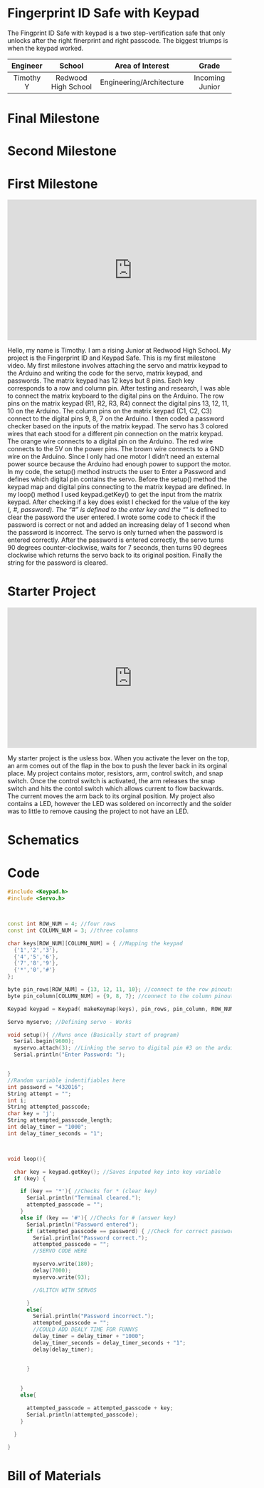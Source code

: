 # Fingerprint ID Safe with Keypad

The Fingprint ID Safe with keypad is a two step-vertification safe that only unlocks after the right finerprint and right passcode. The biggest triumps is when the keypad worked.

<!--Replace this text with a brief description (2-3 sentences) of your project. This description should draw the reader in and make them interested in what you've built. You can include what the biggest challenges, takeaways, and triumphs from completing the project were. As you complete your portfolio, remember your audience is less familiar than you are with all that your project entails!
-->
| **Engineer** | **School** | **Area of Interest** | **Grade** |
|:--:|:--:|:--:|:--:|
| Timothy Y | Redwood High School | Engineering/Architecture | Incoming Junior |

<!-- **Replace the BlueStamp logo below with an image of yourself and your completed project. Follow the guide [here](https://tomcam.github.io/least-github-pages/adding-images-github-pages-site.html) if you need help.**

![Headstone Image](logo.svg)
-->

# Final Milestone
<!--
For your final milestone, explain the outcome of your project. Key details to include are:
- What you've accomplished since your previous milestone
- What your biggest challenges and triumphs were at BSE
- A summary of key topics you learned about
- What you hope to learn in the future after everything you've learned at BSE

**Don't forget to replace the text below with the embedding for your milestone video. Go to Youtube, click Share -> Embed, and copy and paste the code to replace what's below.**
-->
<!-- <iframe width="560" height="315" src="https://www.youtube.com/embed/F7M7imOVGug" title="YouTube video player" frameborder="0" allow="accelerometer; autoplay; clipboard-write; encrypted-media; gyroscope; picture-in-picture; web-share" allowfullscreen></iframe>
-->

# Second Milestone
<!--
For your second milestone, explain what you've worked on since your previous milestone. You can highlight:
- Technical details of what you've accomplished and how they contribute to the final goal
- What has been surprising about the project so far
- Previous challenges you faced that you overcame
- What needs to be completed before your final milestone 

**Don't forget to replace the text below with the embedding for your milestone video. Go to Youtube, click Share -> Embed, and copy and paste the code to replace what's below.**
-->
<!-- <iframe width="560" height="315" src="https://www.youtube.com/embed/y3VAmNlER5Y" title="YouTube video player" frameborder="0" allow="accelerometer; autoplay; clipboard-write; encrypted-media; gyroscope; picture-in-picture; web-share" allowfullscreen></iframe>
-->
# First Milestone

<iframe width="560" height="315" src="https://www.youtube.com/embed/XJNsLsL8X4M" title="YouTube video player" frameborder="0" allow="accelerometer; autoplay; clipboard-write; encrypted-media; gyroscope; picture-in-picture; web-share" allowfullscreen></iframe>

Hello, my name is Timothy. I am a rising Junior at Redwood High School. My project is the Fingerprint ID and Keypad Safe. This is my first milestone video. My first milestone involves attaching the servo and matrix keypad to the Arduino and writing the code for the servo, matrix keypad, and passwords. The matrix keypad has 12 keys but 8 pins. Each key corresponds to a row and column pin. After testing and research, I was able to connect the matrix keyboard to the digital pins on the Arduino. The row pins on the matrix keypad (R1, R2, R3, R4) connect the digital pins 13, 12, 11, 10 on the Arduino. The column pins on the matrix keypad (C1, C2, C3) connect to the digital pins 9, 8, 7 on the Arduino. I then coded a password checker based on the inputs of the matrix keypad. The servo has 3 colored wires that each stood for a different pin connection on the matrix keypad. The orange wire connects to a digital pin on the Arduino. The red wire connects to the 5V on the power pins. The brown wire connects to a GND wire on the Arduino. Since I only had one motor I didn’t need an external power source because the Arduino had enough power to support the motor. In my code, the setup() method instructs the user to Enter a Password and defines which digital pin contains the servo. Before the setup() method the keypad map and digital pins connecting to the matrix keypad are defined. In my loop() method I used keypad.getKey() to get the input from the matrix keypad. After checking if a key does exist I checked for the value of the key (*, #, password). The “#” is defined to the enter key and the “*” is defined to clear the password the user entered. I wrote some code to check if the password is correct or not and added an increasing delay of 1 second when the password is incorrect. The servo is only turned when the password is entered correctly. After the password is entered correctly, the servo turns 90 degrees counter-clockwise, waits for 7 seconds, then turns 90 degrees clockwise which returns the servo back to its original position. Finally the string for the password is cleared. 


# Starter Project

<iframe width="560" height="315" src="https://www.youtube.com/embed/KSRz6lcwsUQ" title="YouTube video player" frameborder="0" allow="accelerometer; autoplay; clipboard-write; encrypted-media; gyroscope; picture-in-picture; web-share" allowfullscreen></iframe>

My starter project is the usless box. When you activate the lever on the top, an arm comes out of the flap in the box to push the lever back in its orginal place. My project contains motor, resistors, arm, control switch, and snap switch. Once the control switch is activated, the arm releases the snap switch and hits the contol switch which allows current to flow backwards. The current moves the arm back to its orginal position. My project also contains a LED, however the LED was soldered on incorrectly and the solder was to little to remove causing the project to not have an LED. 

# Schematics 
<!--
Here's where you'll put images of your schematics. [Tinkercad](https://www.tinkercad.com/blog/official-guide-to-tinkercad-circuits) and [Fritzing](https://fritzing.org/learning/) are both great resoruces to create professional schematic diagrams, though BSE recommends Tinkercad becuase it can be done easily and for free in the browser. 
-->
# Code
<!--
Here's where you'll put your code. The syntax below places it into a block of code. Follow the guide [here]([url](https://www.markdownguide.org/extended-syntax/)) to learn how to customize it to your project needs. 
-->
```c++
#include <Keypad.h>
#include <Servo.h>



const int ROW_NUM = 4; //four rows
const int COLUMN_NUM = 3; //three columns

char keys[ROW_NUM][COLUMN_NUM] = { //Mapping the keypad
  {'1','2','3'},
  {'4','5','6'},
  {'7','8','9'},
  {'*','0','#'}
};

byte pin_rows[ROW_NUM] = {13, 12, 11, 10}; //connect to the row pinouts of the keypad
byte pin_column[COLUMN_NUM] = {9, 8, 7}; //connect to the column pinouts of the keypad

Keypad keypad = Keypad( makeKeymap(keys), pin_rows, pin_column, ROW_NUM, COLUMN_NUM );

Servo myservo; //Defining servo - Works

void setup(){ //Runs once (Basically start of program)
  Serial.begin(9600);
  myservo.attach(3); //Linking the servo to digital pin #3 on the arduino 
  Serial.println("Enter Password: ");


}
//Random variable indentifiables here
int password = "432016";
String attempt = "";
int i;
String attempted_passcode;
char key = 'j';
String attempted_passcode_length;
int delay_timer = "1000";
int delay_timer_seconds = "1";



void loop(){

  char key = keypad.getKey(); //Saves inputed key into key variable
  if (key) {

    if (key == '*'){ //Checks for * (clear key)
      Serial.println("Terminal cleared.");
      attempted_passcode = "";
    }
    else if (key == '#'){ //Checks for # (answer key)
      Serial.println("Password entered");
      if (attempted_passcode == password) { //Check for correct password
        Serial.println("Password correct.");
        attempted_passcode = "";
        //SERVO CODE HERE

        myservo.write(180);
        delay(7000);
        myservo.write(93);

        //GLITCH WITH SERVOS

      }
      else{
        Serial.println("Password incorrect.");
        attempted_passcode = "";
        //COULD ADD DEALY TIME FOR FUNNYS
        delay_timer = delay_timer + "1000";
        delay_timer_seconds = delay_timer_seconds + "1";
        delay(delay_timer);


      }
        
      
    }
    else{

      attempted_passcode = attempted_passcode + key;
      Serial.println(attempted_passcode);
    }

  }

}

```

# Bill of Materials
<!--
Here's where you'll list the parts in your project. To add more rows, just copy and paste the example rows below.
Don't forget to place the link of where to buy each component inside the quotation marks in the corresponding row after href =. Follow the guide [here]([url](https://www.markdownguide.org/extended-syntax/)) to learn how to customize this to your project needs. 

| **Part** | **Note** | **Price** | **Link** |
|:--:|:--:|:--:|:--:|
| Item Name | What the item is used for | $Price | <a href="https://www.amazon.com/Arduino-A000066-ARDUINO-UNO-R3/dp/B008GRTSV6/"> Link </a> |
|:--:|:--:|:--:|:--:|
| Item Name | What the item is used for | $Price | <a href="https://www.amazon.com/Arduino-A000066-ARDUINO-UNO-R3/dp/B008GRTSV6/"> Link </a> |
|:--:|:--:|:--:|:--:|
| Item Name | What the item is used for | $Price | <a href="https://www.amazon.com/Arduino-A000066-ARDUINO-UNO-R3/dp/B008GRTSV6/"> Link </a> |
|:--:|:--:|:--:|:--:|

# Other Resources/Examples
One of the best parts about Github is that you can view how other people set up their own work. Here are some past BSE portfolios that are awesome examples. You can view how they set up their portfolio, and you can view their index.md files to understand how they implemented different portfolio components.
- [Example 1](https://trashytuber.github.io/YimingJiaBlueStamp/)
- [Example 2](https://sviatil0.github.io/Sviatoslav_BSE/)
- [Example 3](https://arneshkumar.github.io/arneshbluestamp/)

To watch the BSE tutorial on how to create a portfolio, click here.
-->
